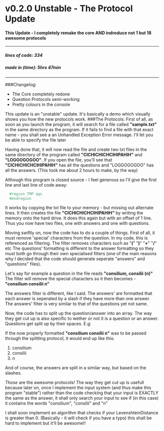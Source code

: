 # v0.2.0 Unstable - The Protocol Update
#### This Update - I completely remake the core AND indroduce not 1 but 18 awesome protocols
---
##### lines of code: 334
##### made in (time): 5hrs 47min
---
###Changelog:
- The Core completely redone
- Question Protocols semi-working
- Pretty colours in the console

This update is an "unstable" update. It's basically a demo which visually shows you 
how the new protocols work.
###The Protocols:
First of all, as soon as you launch the program, it will search for a file called **"sample.txt"** 
in the same directory as the program. If it fails to find a file with that exact name - you shall see a an Unhandled Exception Error message. I'll let you be able to specify the file later

Having done that, it will now read the file and create two txt files in the same directory of the program called 
**"CICHICHICHCIHIPAHIH"** and **"LOGGOGOGOO"**. If you open the file, you'll see that **"CICHICHICHCIHIPAHIH"** has all the questions and "LOGGOGOGOO" has all the answers. (This took me about 2 hours to make, by the way)

Although this program is closed source - I feel generous so I'll give the first line and last line of code away:
```C#
  #region TMP qqs
  #endregion
```
It works by copying the txt file to your memory - but missing out alternate lines. It then creates the file **"CICHICHICHCIHIPAHIH"** by writing the memory onto the hard drive. It does this again but with an offset of 1 line. Thus you now have two files, one with answers and one with questions.

Moving swiftly on, now the code has to do a couple of things. First of all, it must remove 'special' characters from the question. In my code, this is referenced as filtering. The filter removes characters such as "**(**" "**)**" "**+**" "**/**" etc
The questions' formatting is different to the answer formatting so they must both go through their own specialised filters 
(one of the main reasons why I decided that the code should generate seperate "answers" and "questions" files).

Let's say for example a question in the file reads **"consilium, consilii (n)"**
The filter will remove the special characters so it then becomes - **"consilium consilii n"**

The answers filter is different, like I said. The answers' are formatted that each answer is seperated by a slash if they have more than one answer. The answers' filter is very similar to that of the questions yet not same.

Now, the code has to split up the question/answer into an array. The way they get cut up is also specific
to wether or not it is a question or an answer. Questions get split up by their spaces. E.g:

If the now properly formatted **"consilium consilii n"** was to be passed through the splitting protocol, it would
end up like this:
1. consilium
2. consilii
3. n

And of course, the answers are split in a similar way, but based on the slashes.

*Those* are the awesome protocols!
The way they get cut up is usefull because later on, once I implement the input system (and thus make this program "stable")
rather than the code checking that your input is EXACTLY the same as the answer, it shall only search your input to see if
(in this case) it contains the words "consilium", "consilii" and "n"

I shall soon implement an algorithm that checks if your LevenshteinDistance is greater than 0. (Basically - it will check if you have a typo) this shall be hard to implement but it'll be awesome!!
